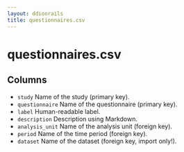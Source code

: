 ```yaml
---
layout: ddionrails
title: questionnaires.csv
---
```


questionnaires.csv
===========

Columns
-------

* `study` Name of the study (primary key).
* `questionnaire` Name of the questionnaire (primary key).
* `label` Human-readable label.
* `description` Description using Markdown.
* `analysis_unit` Name of the analysis unit (foreign key).
* `period` Name of the time period (foreign key).
* `dataset` Name of the dataset (foreign key, import only!).
